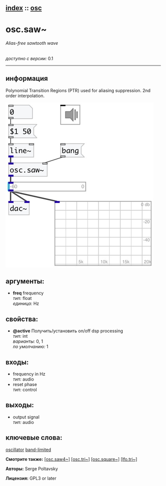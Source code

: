 [index](index.html) :: [osc](category_osc.html)
---

# osc.saw~

###### Alias-free sawtooth wave

*доступно с версии:* 0.1

---


## информация
Polynomial Transition Regions (PTR) used for aliasing suppression. 2nd order interpolation.


[![example](../examples/img/osc.saw~.jpg)](../examples/pd/osc.saw~.pd)



## аргументы:

* **freq**
frequency<br>
_тип:_ float<br>
_единица:_ Hz<br>





## свойства:

* **@active** 
Получить/установить on/off dsp processing<br>
_тип:_ int<br>
_варианты:_ 0, 1<br>
_по умолчанию:_ 1<br>



## входы:

* frequency in Hz<br>
_тип:_ audio
* reset phase<br>
_тип:_ control



## выходы:

* output signal<br>
_тип:_ audio



## ключевые слова:

[oscillator](keywords/oscillator.html)
[band-limited](keywords/band-limited.html)



**Смотрите также:**
[\[osc.saw4~\]](osc.saw4~.html)
[\[osc.tri~\]](osc.tri~.html)
[\[osc.square~\]](osc.square~.html)
[\[lfo.tri~\]](lfo.tri~.html)




**Авторы:** Serge Poltavsky




**Лицензия:** GPL3 or later





